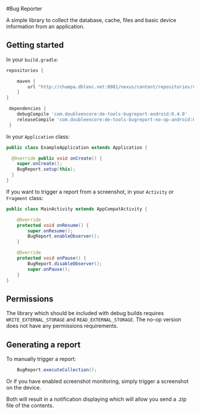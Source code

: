#Bug Reporter

A simple library to collect the database, cache, files and basic device information from an application.

## Getting started

In your `build.gradle`:

```gradle
repositories {

    maven {
        url "http://champa.dblenc.net:8081/nexus/content/repositories/releases/"
    }
}

 dependencies {
    debugCompile 'com.doubleencore:de-tools-bugreport-android:0.4.0'
    releaseCompile 'com.doubleencore:de-tools-bugreport-no-op-android:0.4.0'
 }
```

In your `Application` class:

```java
public class ExampleApplication extends Application {

  @Override public void onCreate() {
    super.onCreate();
    BugReport.setup(this);
  }
}
```

If you want to trigger a report from a screenshot, in your `Activity` or `Fragment` class:
```java
public class MainActivity extends AppCompatActivity {

    @Override
    protected void onResume() {
        super.onResume();
        BugReport.enableObserver();
    }

    @Override
    protected void onPause() {
        BugReport.disableObserver();
        super.onPause();
    }
}
```

## Permissions

The library which should be included with debug builds requires `WRITE_EXTERNAL_STORAGE` and `READ_EXTERNAL_STORAGE`.  The no-op version does not have any permissions requirements. 

## Generating a report

To manually trigger a report:

```java
    BugReport.executeCollection();
```

Or if you have enabled screenshot monitoring, simply trigger a screenshot on the device.

Both will result in a notification displaying which will allow you send a .zip file of the contents.
